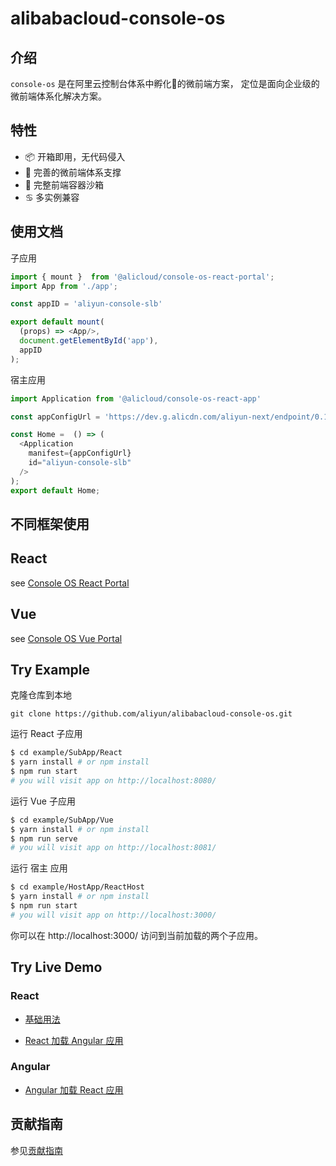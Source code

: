 # alibabacloud-console-os

## 介绍
```console-os``` 是在阿里云控制台体系中孵化🐣的微前端方案， 定位是面向企业级的微前端体系化解决方案。

## 特性

 * 📦 开箱即用，无代码侵入
 * 📎 完善的微前端体系支撑
 * 🕋 完整前端容器沙箱
 * ♋️  多实例兼容

## 使用文档

子应用

```javascript
import { mount }  from '@alicloud/console-os-react-portal';
import App from './app';

const appID = 'aliyun-console-slb'

export default mount(
  (props) => <App/>,
  document.getElementById('app'),
  appID
);
```

宿主应用

```javascript
import Application from '@alicloud/console-os-react-app'

const appConfigUrl = 'https://dev.g.alicdn.com/aliyun-next/endpoint/0.1.0/aliyun-console-slb.manifest.json';

const Home =  () => (
  <Application
    manifest={appConfigUrl}
    id="aliyun-console-slb"
  />
);
export default Home;
```
## 不同框架使用

## React 

see [Console OS React Portal](https://github.com/aliyun/alibabacloud-console-os/tree/master/packages/react-portal)

## Vue 

see [Console OS Vue Portal](https://github.com/aliyun/alibabacloud-console-os/blob/master/packages/vue-portal/README.md)

## Try Example

克隆仓库到本地

```
git clone https://github.com/aliyun/alibabacloud-console-os.git
```

运行 React 子应用

```bash
$ cd example/SubApp/React
$ yarn install # or npm install
$ npm run start
# you will visit app on http://localhost:8080/
```

运行 Vue 子应用

```bash
$ cd example/SubApp/Vue
$ yarn install # or npm install
$ npm run serve
# you will visit app on http://localhost:8081/
```

运行 宿主 应用

```bash
$ cd example/HostApp/ReactHost
$ yarn install # or npm install
$ npm run start
# you will visit app on http://localhost:3000/
```

你可以在 http://localhost:3000/ 访问到当前加载的两个子应用。

## Try Live Demo

### React

* [基础用法](https://codesandbox.io/s/jolly-sun-pf75y)

* [React 加载 Angular 应用](https://codesandbox.io/s/busy-jepsen-xp8q9)

### Angular

* [Angular 加载 React 应用](https://codesandbox.io/s/nameless-rain-1yv57)

## 贡献指南

参见[贡献指南](https://github.com/aliyun/alibabacloud-console-toolkit/blob/master/CONTRIBUTING.md)
